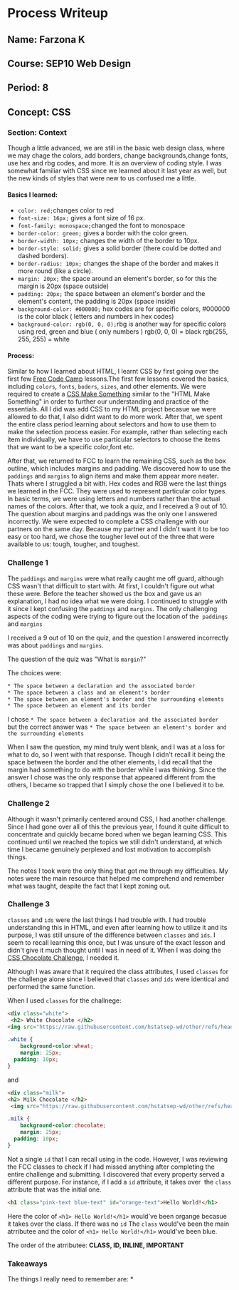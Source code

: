# Process Writeup

## Name: Farzona K
## Course: SEP10 Web Design
## Period: 8
## Concept: CSS

### Section: Context 
Though a little advanced, we are still in the basic web design class, where we may chage the colors, add borders, change backgrounds,change fonts, use hex and rbg codes, and more. It is an overview of coding style. I was somewhat familiar with CSS since we learned about it last year as well, but the new kinds of styles that were new to us confused me a little. 

#### Basics I learned: 
* `color: red;`changes color to red 
* `font-size: 16px;` gives a font size of 16 px.
* `font-family: monospace;`changed the font to monospace
* `border-color: green;` gives a border with the color green.
* `border-width: 10px;` changes the width of the border to 10px.
* `border-style: solid;` gives a solid border (there could be dotted and dashed borders). 
* `border-radius: 10px;` changes the shape of the border and makes it more round (like a circle).
* `margin: 20px;` the space around an element's border, so for this the margin is 20px (space outside) 
* `padding: 20px;` the space between an element's border and the element's content, the padding is 20px (space inside) 
* `background-color: #000000;` hex codes are for specific colors, #000000 is the color black ( letters and numbers in hex codes) 
* `background-color: rgb(0, 0, 0);`rbg is another way for specific colors using red, green and blue ( only numbers ) rgb(0, 0, 0) = black rgb(255, 255, 255) = white
   

#### Process: 
Similar to how I learned about HTML, I learnt CSS by first going over the first few [Free Code Camp](https://freecodecamp.org/) lessons.The first few lessons covered the basics, including `colors`, `fonts`, `boders`, `sizes`, and other elements. We were required to create a [CSS Make Something](https://app.pickcode.io/project/cm2m6o8x07znlpuunw5afu306) similar to the "HTML Make Something" in order to further our understanding and practice of the essentials. All I did was add CSS to my HTML project becasue we were allowed to do that, I also didnt want to do more work. After that, we spent the entire class period learning about selectors and how to use them to make the selection process easier. For example, rather than selecting each item individually, we have to use particular selectors to choose the items that we want to be a specific color,font etc. 

After that, we returned to FCC to learn the remaining CSS, such as the box outline, which includes margins and padding. We discovered how to use the `paddings` and `margins` to align items and make them appear more neater. Thats where I struggled a bit with. Hex codes and RGB were the last things we learned in the FCC. They were used to represent particular color types. In basic terms, we were using letters and numbers rather than the actual names of the colors. After that, we took a quiz, and I received a 9 out of 10. The question about margins and paddings was the only one I answered incorrectly. We were expected to complete a CSS challenge with our partners on the same day. Because my partner and I didn't want it to be too easy or too hard, we chose the tougher level out of the three that were available to us: tough, tougher, and toughest. 

### Challenge 1
The  `paddings` and `margins` were what really caught me off guard, although CSS wasn't that difficult to start with. At first, I couldn't figure out what these were. Before the teacher showed us the box and gave us an explanation, I had no idea what we were doing. I continued to struggle with it since I kept confusing the  `paddings` and `margins`. The only challenging aspects of the coding were trying to figure out the location of the  `paddings` and `margins`

I received a 9 out of 10 on the quiz, and the question I answered incorrectly was about `paddings` and `margins`.

The question of the quiz was "What is `margin`?"

The choices were: 

```HTML
* The space between a declaration and the associated border 
* The space between a class and an element's border
* The space between an element's border and the surrounding elements
* The space between an element and its border
```
I chose ```* The space between a declaration and the associated border ``` but the correct answer was ``` * The space between an element's border and the surrounding elements ```

When I saw the question, my mind truly went blank, and I was at a loss for what to do, so I went with that response. Though I didn't recall it being the space between the border and the other elements, I did recall that the margin had something to do with the border while I was thinking. Since the answer I chose was the only response that appeared different from the others, I became so trapped that I simply chose the one I believed it to be. 

### Challenge 2
Although it wasn't primarily centered around CSS, I had another challenge. Since I had gone over all of this the previous year, I found it quite difficult to concentrate and quickly became bored when we began learning CSS. This continued until we reached the topics we still didn't understand, at which time I became genuinely perplexed and lost motivation to accomplish things. 

The notes I took were the only thing that got me through my difficulties. My notes were the main resource that helped me comprehend and remember what was taught, despite the fact that I kept zoning out.  

### Challenge 3
`classes` and `ids` were the last things I had trouble with. I had trouble understanding this in HTML, and even after learning how to utilize it and its purpose, I was still unsure of the difference between `classes` and `ids`.  I seem to recall learning this once, but I was unsure of the exact lesson and didn't give it much thought until I was in need of it. When I was doing the [CSS Chocolate Challenge](https://app.pickcode.io/project/cm2w6obbyjpkzxvnyod1dzgjx), I needed it.

Although I was aware that it required the class attributes, I used `classes` for the challenge alone since I believed that `classes` and `ids` were identical and performed the same function. 

When I used `classes` for the challnege: 

```HTML
<div class="white">
 <h2> White Chocolate </h2>
<img src="https://raw.githubusercontent.com/hstatsep-wd/other/refs/heads/main/chocolate/img/white.jpg" img class="below-image">
```
```CSS
.white { 
    background-color:wheat;
    margin: 25px;
  padding: 10px;
}
```

and 

```HTML
<div class="milk">
<h2> Milk Chocolate </h2>
 <img src="https://raw.githubusercontent.com/hstatsep-wd/other/refs/heads/main/chocolate/img/milk.jpg" img class="below-image">>
```
```CSS
.milk { 
    background-color:chocolate;
    margin: 25px;
  padding: 10px;
}
```
Not a single `id` that I can recall using in the code. However, I was reviewing the FCC classes to check if I had missed anything after completing the entire challenge and submitting. I discovered that every property served a different purpose. For instance, if I add a `id` attribute, it takes over  the `class` attribute that was the initial one. 

```HTML
<h1 class="pink-text blue-text" id="orange-text">Hello World!</h1>
```

Here the color of ``` <h1> Hello World!</h1> ``` would've been organge becasue it takes over the class. If there was no `id` The `class` would've been the main atrributee and the color of ``` <h1> Hello World!</h1> ``` would've been blue. 

The order of the atrributee: **CLASS, ID, INLINE, IMPORTANT**

### Takeaways
The things I really need to remember are: 
* 


